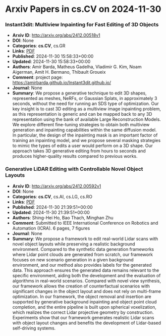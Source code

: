 # Arxiv Papers in cs.CV on 2024-11-30
### Instant3dit: Multiview Inpainting for Fast Editing of 3D Objects
- **Arxiv ID**: http://arxiv.org/abs/2412.00518v1
- **DOI**: None
- **Categories**: **cs.CV**, cs.GR
- **Links**: [PDF](http://arxiv.org/pdf/2412.00518v1)
- **Published**: 2024-11-30 15:58:33+00:00
- **Updated**: 2024-11-30 15:58:33+00:00
- **Authors**: Amir Barda, Matheus Gadelha, Vladimir G. Kim, Noam Aigerman, Amit H. Bermano, Thibault Groueix
- **Comment**: project page: https://amirbarda.github.io/Instant3dit.github.io/
- **Journal**: None
- **Summary**: We propose a generative technique to edit 3D shapes, represented as meshes, NeRFs, or Gaussian Splats, in approximately 3 seconds, without the need for running an SDS type of optimization. Our key insight is to cast 3D editing as a multiview image inpainting problem, as this representation is generic and can be mapped back to any 3D representation using the bank of available Large Reconstruction Models. We explore different fine-tuning strategies to obtain both multiview generation and inpainting capabilities within the same diffusion model. In particular, the design of the inpainting mask is an important factor of training an inpainting model, and we propose several masking strategies to mimic the types of edits a user would perform on a 3D shape. Our approach takes 3D generative editing from hours to seconds and produces higher-quality results compared to previous works.



### Generative LiDAR Editing with Controllable Novel Object Layouts
- **Arxiv ID**: http://arxiv.org/abs/2412.00592v1
- **DOI**: None
- **Categories**: **cs.CV**, cs.AI, cs.LG, cs.RO
- **Links**: [PDF](http://arxiv.org/pdf/2412.00592v1)
- **Published**: 2024-11-30 21:39:51+00:00
- **Updated**: 2024-11-30 21:39:51+00:00
- **Authors**: Shing-Hei Ho, Bao Thach, Minghan Zhu
- **Comment**: Submitted to IEEE International Conference on Robotics and Automation
  (ICRA). 6 pages, 7 figures
- **Journal**: None
- **Summary**: We propose a framework to edit real-world Lidar scans with novel object layouts while preserving a realistic background environment. Compared to the synthetic data generation frameworks where Lidar point clouds are generated from scratch, our framework focuses on new scenario generation in a given background environment, and our method also provides labels for the generated data. This approach ensures the generated data remains relevant to the specific environment, aiding both the development and the evaluation of algorithms in real-world scenarios. Compared with novel view synthesis, our framework allows the creation of counterfactual scenarios with significant changes in the object layout and does not rely on multi-frame optimization. In our framework, the object removal and insertion are supported by generative background inpainting and object point cloud completion, and the entire pipeline is built upon spherical voxelization, which realizes the correct Lidar projective geometry by construction. Experiments show that our framework generates realistic Lidar scans with object layout changes and benefits the development of Lidar-based self-driving systems.



